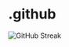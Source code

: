 # .github

![GitHub Streak](http://github-readme-streak-stats.herokuapp.com?user=ProjectSoft-STUDIONIONS&locale=ru&mode=weekly)
